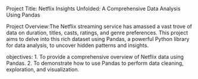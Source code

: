 Project Title: Netflix Insights Unfolded: A Comprehensive Data Analysis Using Pandas

Project Overview:The Netflix streaming service has amassed a vast trove of data on duration, titles, casts, ratings, and genre preferences. This project aims to delve into this rich dataset using Pandas, a powerful Python library for data analysis, to uncover hidden patterns and insights.

objectives: 1. To provide a comprehensive overview of Netflix data using Pandas.
2. To demonstrate how to use Pandas to perform data cleaning, exploration, and visualization.
